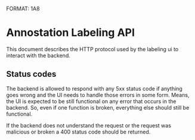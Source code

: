 FORMAT: 1A8

# Annostation Labeling API

This document describes the HTTP protocol used by the labeling ui to interact with the backend.

## Status codes

The backend is allowed to respond with any 5xx status code if anything goes
wrong and the UI needs to handle those errors in some form. Means, the UI is
expected to be still functional on any error that occurs in the backend. So,
even if one function is broken, everything else should still be functional.

If the backend does not understand the request or the request was malicious or
broken a 400 status code should be returned.

<!-- include(dataStructures.md) -->
<!-- include(video.md) -->
<!-- include(task.md) -->
<!-- include(labeledThingInFrame.md) -->
<!-- include(labeledThing.md) -->
<!-- include(status.md) -->
<!-- include(currentUser.md) -->
<!-- include(user.md) -->
<!-- include(project.md) -->
<!-- include(dimensionPrediction.md) -->
<!-- include(labelingGroup.md) -->
<!-- include(taskConfiguration.md) -->
<!-- include(system.md) -->
<!-- include(labeledThingGroup.md) -->
<!-- include(organisation.md) -->
